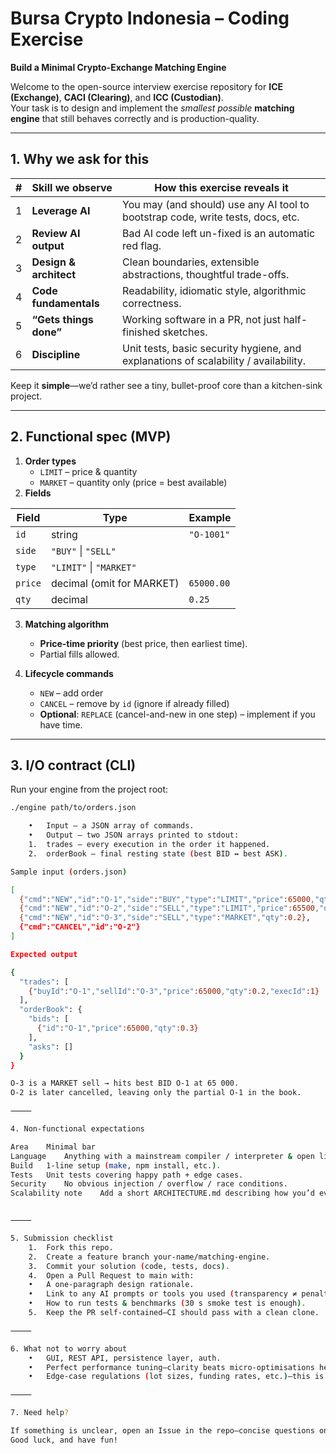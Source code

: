 # Bursa Crypto Indonesia – Coding Exercise  
**Build a Minimal Crypto-Exchange Matching Engine**

Welcome to the open-source interview exercise repository for **ICE (Exchange)**, **CACI (Clearing)**, and **ICC (Custodian)**.  
Your task is to design and implement the *smallest possible* **matching engine** that still behaves correctly and is production-quality.

---

## 1. Why we ask for this
| # | Skill we observe | How this exercise reveals it |
|---|------------------|------------------------------|
| 1 | **Leverage AI** | You may (and should) use any AI tool to bootstrap code, write tests, docs, etc. |
| 2 | **Review AI output** | Bad AI code left un-fixed is an automatic red flag. |
| 3 | **Design & architect** | Clean boundaries, extensible abstractions, thoughtful trade-offs. |
| 4 | **Code fundamentals** | Readability, idiomatic style, algorithmic correctness. |
| 5 | **“Gets things done”** | Working software in a PR, not just half-finished sketches. |
| 6 | **Discipline** | Unit tests, basic security hygiene, and explanations of scalability / availability. |

Keep it **simple**—we’d rather see a tiny, bullet-proof core than a kitchen-sink project.

---

## 2. Functional spec (MVP)

1. **Order types**  
   * `LIMIT` – price & quantity  
   * `MARKET` – quantity only (price = best available)  
2. **Fields**

| Field | Type | Example |
|-------|------|---------|
| `id`  | string | `"O-1001"` |
| `side`| `"BUY"` &#124; `"SELL"` | |
| `type`| `"LIMIT"` &#124; `"MARKET"` | |
| `price` | decimal (omit for MARKET) | `65000.00` |
| `qty`   | decimal | `0.25` |

3. **Matching algorithm**  
   * **Price-time priority** (best price, then earliest time).  
   * Partial fills allowed.  

4. **Lifecycle commands**  
   * `NEW` – add order  
   * `CANCEL` – remove by `id` (ignore if already filled)  
   * **Optional**: `REPLACE` (cancel-and-new in one step) – implement if you have time.  

---

## 3. I/O contract (CLI)

Run your engine from the project root:

```bash
./engine path/to/orders.json

	•	Input – a JSON array of commands.
	•	Output – two JSON arrays printed to stdout:
	1.	trades – every execution in the order it happened.
	2.	orderBook – final resting state (best BID ↔ best ASK).

Sample input (orders.json)

[
  {"cmd":"NEW","id":"O-1","side":"BUY","type":"LIMIT","price":65000,"qty":0.5},
  {"cmd":"NEW","id":"O-2","side":"SELL","type":"LIMIT","price":65500,"qty":0.3},
  {"cmd":"NEW","id":"O-3","side":"SELL","type":"MARKET","qty":0.2},
  {"cmd":"CANCEL","id":"O-2"}
]

Expected output

{
  "trades": [
    {"buyId":"O-1","sellId":"O-3","price":65000,"qty":0.2,"execId":1}
  ],
  "orderBook": {
    "bids": [
      {"id":"O-1","price":65000,"qty":0.3}
    ],
    "asks": []
  }
}

O-3 is a MARKET sell → hits best BID O-1 at 65 000.
O-2 is later cancelled, leaving only the partial O-1 in the book.

⸻

4. Non-functional expectations

Area	Minimal bar
Language	Anything with a mainstream compiler / interpreter & open licence.
Build	1-line setup (make, npm install, etc.).
Tests	Unit tests covering happy path + edge cases.
Security	No obvious injection / overflow / race conditions.
Scalability note	Add a short ARCHITECTURE.md describing how you’d evolve this into HA, low-latency production service (sharding, persistence, etc.). A diagram is nice but optional.


⸻

5. Submission checklist
	1.	Fork this repo.
	2.	Create a feature branch your-name/matching-engine.
	3.	Commit your solution (code, tests, docs).
	4.	Open a Pull Request to main with:
	•	A one-paragraph design rationale.
	•	Link to any AI prompts or tools you used (transparency ≠ penalty).
	•	How to run tests & benchmarks (30 s smoke test is enough).
	5.	Keep the PR self-contained—CI should pass with a clean clone.

⸻

6. What not to worry about
	•	GUI, REST API, persistence layer, auth.
	•	Perfect performance tuning—clarity beats micro-optimisations here.
	•	Edge-case regulations (lot sizes, funding rates, etc.)—this is a demo.

⸻

7. Need help?

If something is unclear, open an Issue in the repo—concise questions only, please.
Good luck, and have fun!

